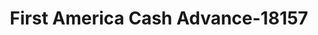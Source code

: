 ---
f_zip-code: 81008
f_state-code: CO
title: First America Cash Advance-18157
f_phone: 719-404-1700
f_city-only: Pueblo
f_address: 3035 N Elizabeth Street Pueblo
f_location-unique-id: '18157'
slug: first-america-cash-advance-18157
updated-on: '2024-05-30T13:46:58.046Z'
created-on: '2024-05-30T13:36:59.803Z'
published-on: '2024-05-30T13:54:32.469Z'
f_city-state: cms/city/pueblo-co.md
f_company: cms/company/first-america-cash-advance.md
f_state: cms/state/colorado.md
layout: '[payday-loan].html'
tags: payday-loan
---